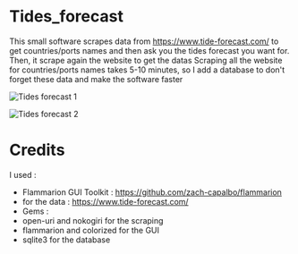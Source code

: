 # Tides_forecast

This small software scrapes data from https://www.tide-forecast.com/ to get countries/ports names and then
ask you the tides forecast you want for. Then, it scrape again the website to get the datas
Scraping all the website for countries/ports names takes 5-10 minutes, so I add a database to don't
forget these data and make the software faster

![Tides forecast 1](https://github.com/user-attachments/assets/cb71caba-b2a6-4b56-a471-8e5cca6aa6b6)

![Tides forecast 2](https://github.com/user-attachments/assets/9b6dc49f-86ac-48ce-82c4-1219556af174)


# Credits

I used :
- Flammarion GUI Toolkit : https://github.com/zach-capalbo/flammarion
- for the data : https://www.tide-forecast.com/
- Gems :
-  open-uri and nokogiri for the scraping
-  flammarion and colorized for the GUI
-  sqlite3 for the database
